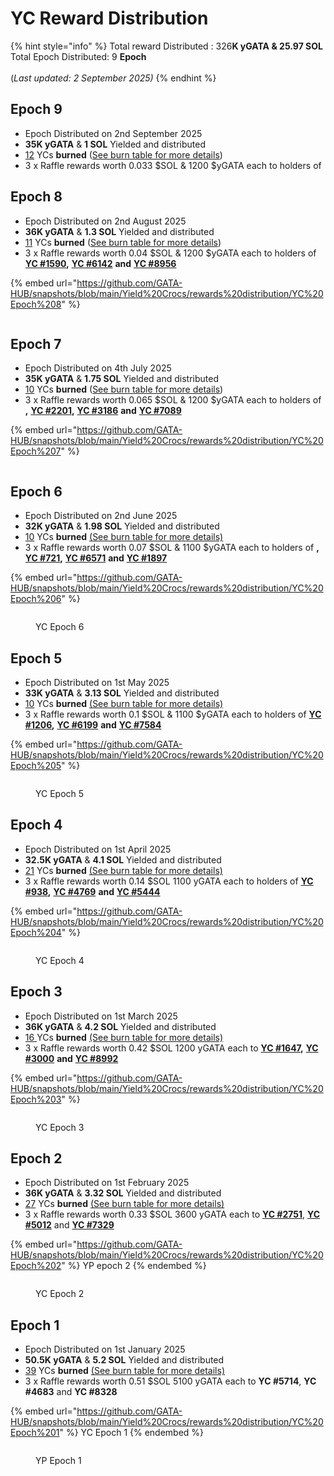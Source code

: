 # YC Reward Distribution

{% hint style="info" %}
Total reward Distributed : 326**K yGATA & 25.97 SOL**\
Total Epoch Distributed:  9 **Epoch**\
\
(_Last updated: 2 September 2025)_
{% endhint %}

## Epoch 9

* Epoch Distributed on 2nd September 2025
* **35K yGATA** & **1 SOL** Yielded and distributed
* [12](https://explorer.chainroot.io/omniflix/transactions/480C1072C519B391096B0FE3AD6DF54931C27A726EFA0E342A67B106DE9C995D) YCs **burned**  ([See burn table for more details](ycs-assets.md#yield-crocs-burn-info))
* 3 x Raffle rewards worth 0.033 $SOL & 1200 $yGATA each to holders of&#x20;

## Epoch 8

* Epoch Distributed on 2nd August 2025
* **36K yGATA** & **1.3 SOL** Yielded and distributed
* [11](https://explorer.chainroot.io/omniflix/transactions/38DDDE197607EE6FD51F2DD8305D52E0ACFD4D8B120D9464E16BE08E1650104D) YCs **burned**  ([See burn table for more details](ycs-assets.md#yield-crocs-burn-info))
* 3 x Raffle rewards worth 0.04 $SOL & 1200 $yGATA each to holders of [**YC #1590**](https://omniflix.market/c/onftdenom096ab49e894d401c8996913f3ad0d795/1590)**,** [**YC #6142**](https://omniflix.market/c/onftdenom096ab49e894d401c8996913f3ad0d795/6142) **and** [**YC #8956**](https://omniflix.market/c/onftdenom096ab49e894d401c8996913f3ad0d795/8956)

{% embed url="https://github.com/GATA-HUB/snapshots/blob/main/Yield%20Crocs/rewards%20distribution/YC%20Epoch%208" %}

<figure><img src="../../.gitbook/assets/image (111).png" alt=""><figcaption></figcaption></figure>

## Epoch 7

* Epoch Distributed on 4th July 2025
* **35K yGATA** & **1.75 SOL** Yielded and distributed
* [10](https://www.mintscan.io/omniflix/tx/467C4ED517F2DDFB2FF293BC1374F3E9E2F5B9753F7C843A071DAC7332F6405E?height=18507468) YCs **burned**  ([See burn table for more details](ycs-assets.md#yield-crocs-burn-info))
* 3 x Raffle rewards worth 0.065 $SOL & 1200 $yGATA each to holders of **,**  [**YC #2201**](https://omniflix.market/c/onftdenom096ab49e894d401c8996913f3ad0d795/2201)**,** [**YC #3186**](https://omniflix.market/c/onftdenom096ab49e894d401c8996913f3ad0d795/3186) **and** [**YC #7089**](https://omniflix.market/c/onftdenom096ab49e894d401c8996913f3ad0d795/7089)

{% embed url="https://github.com/GATA-HUB/snapshots/blob/main/Yield%20Crocs/rewards%20distribution/YC%20Epoch%207" %}

<figure><img src="../../.gitbook/assets/image (109).png" alt=""><figcaption></figcaption></figure>

## Epoch 6

* Epoch Distributed on 2nd June 2025
* **32K yGATA** & **1.98 SOL** Yielded and distributed
* [10](https://www.mintscan.io/omniflix/txs/79D60A87AA5F11996524280F4ACA4345D80762E5FC506892FACCE6D4D71FDC5B) YCs **burned**  [(See burn table for more details)](../yield-paws/yps-assets.md#burned-yps)
* 3 x Raffle rewards worth 0.07 $SOL & 1100 $yGATA each to holders of **,**  [**YC #721**](https://omniflix.market/c/onftdenom096ab49e894d401c8996913f3ad0d795/721)**,** [**YC #6571**](https://omniflix.market/c/onftdenom096ab49e894d401c8996913f3ad0d795/6571) **and** [**YC #1897**](https://omniflix.market/c/onftdenom096ab49e894d401c8996913f3ad0d795/1897)

{% embed url="https://github.com/GATA-HUB/snapshots/blob/main/Yield%20Crocs/rewards%20distribution/YC%20Epoch%206" %}

<figure><img src="../../.gitbook/assets/image (107).png" alt=""><figcaption><p>YC Epoch 6</p></figcaption></figure>

## Epoch 5

* Epoch Distributed on 1st May 2025
* **33K yGATA** & **3.13 SOL** Yielded and distributed
* [10](https://www.mintscan.io/omniflix/tx/91B1E5C36F27D20F0E8434A5AC99F6244DB4ADF938FD073FEEC6800ECBDEF85A) YCs **burned**  [(See burn table for more details)](../yield-paws/yps-assets.md#burned-yps)
* 3 x Raffle rewards worth 0.1 $SOL & 1100 $yGATA each to holders of [**YC #1206**](https://omniflix.market/c/onftdenom096ab49e894d401c8996913f3ad0d795/1206)**,** [**YC #6199**](https://omniflix.market/c/onftdenom096ab49e894d401c8996913f3ad0d795/6199) **and** [**YC #7584**](https://omniflix.market/c/onftdenom096ab49e894d401c8996913f3ad0d795/7584)

{% embed url="https://github.com/GATA-HUB/snapshots/blob/main/Yield%20Crocs/rewards%20distribution/YC%20Epoch%205" %}

<figure><img src="../../.gitbook/assets/image (105).png" alt=""><figcaption><p>YC Epoch 5</p></figcaption></figure>

## Epoch 4

* Epoch Distributed on 1st April 2025
* **32.5K yGATA** & **4.1 SOL** Yielded and distributed
* [21](https://www.mintscan.io/omniflix/tx/B22AE53F23A70F6ADA9A2DA7232E16C2FF732A3531231A8C4E06BAFCD215FB5C) YCs **burned**  [(See burn table for more details)](../yield-paws/yps-assets.md#burned-yps)
* 3 x Raffle rewards worth 0.14 $SOL 1100 yGATA each to holders of [**YC #938**](https://omniflix.market/c/onftdenom096ab49e894d401c8996913f3ad0d795/938)**,** [**YC #4769**](https://omniflix.market/c/onftdenom096ab49e894d401c8996913f3ad0d795/4769) **and** [**YC #5444**](https://omniflix.market/c/onftdenom096ab49e894d401c8996913f3ad0d795/5444)

{% embed url="https://github.com/GATA-HUB/snapshots/blob/main/Yield%20Crocs/rewards%20distribution/YC%20Epoch%204" %}

<figure><img src="../../.gitbook/assets/image (1) (1) (1) (1) (1).png" alt=""><figcaption><p>YC Epoch 4</p></figcaption></figure>

## Epoch 3

* Epoch Distributed on 1st March 2025
* **36K yGATA** & **4.2 SOL** Yielded and distributed
* [16 ](https://www.mintscan.io/omniflix/txs/3016F6BAFE89037B8D3AF780A3D8B8E25FC1EDA2492A593298755449AB72F6F2)YCs **burned**  [(See burn table for more details)](../yield-paws/yps-assets.md#burned-yps)
* 3 x Raffle rewards worth 0.42 $SOL 1200 yGATA each to [**YC #1647**](https://www.mintscan.io/osmosis/tx/B7BFFD8097573EE8E2151A54137B5B6100A1921B755EF32025F2DAE3DAA912B6?height=31489680)**,** [**YC #3000**](https://www.mintscan.io/osmosis/tx/8B939DA32DAB2987C664BCCDB3EB48E0E455DBB16E1BBA096DD4269EDFDA73E7?height=31489737) **and** [**YC #8992**](https://www.mintscan.io/osmosis/tx/4FB53E5199E9B76140AB565C97AF3444E67208BEA44BC457FD17433B5953312A?height=31489786)

{% embed url="https://github.com/GATA-HUB/snapshots/blob/main/Yield%20Crocs/rewards%20distribution/YC%20Epoch%203" %}

<figure><img src="../../.gitbook/assets/image (98).png" alt=""><figcaption><p>YC Epoch 3</p></figcaption></figure>

## Epoch 2

* Epoch Distributed on 1st February 2025
* **36K yGATA** & **3.32 SOL** Yielded and distributed
* [2](https://www.mintscan.io/omniflix/tx/6CF9510CE7A1A3A9A85B740690D3AD9A8AA54563BCA83A616724C46DEBCE774B)[7](https://www.mintscan.io/omniflix/txs/93FA3AF2E21B5135DEA82B0EF7F9BEF31727247F4CFBA16CF107AB14D0C74DED) YCs **burned**  [(See burn table for more details)](../yield-paws/yps-assets.md#burned-yps)
* 3 x Raffle rewards worth 0.33 $SOL 3600 yGATA each to [**YC #2751**](https://www.mintscan.io/osmosis/tx/D1ACF1AB9DFA6277E345F632B743A68E8BAFE5893DE2A915DEC78DF839E90961), [**YC #5012**](https://www.mintscan.io/omniflix/tx/48C7728D7B8FCCCF2D8200B4B3E1137915EAA2FC604B2BD3ED39928FB1AD33EE) and [**YC #73**](https://www.mintscan.io/osmosis/tx/D1F0836E488811AB172CA26EFCC0C640AD6DF7A18027D542CBE4D65819F5A595)[**29**](https://www.mintscan.io/omniflix/tx/0B89490A4C0D0F41C568643E41A1A549DF02A068A067FCCB370B22D11FD7F701)

{% embed url="https://github.com/GATA-HUB/snapshots/blob/main/Yield%20Crocs/rewards%20distribution/YC%20Epoch%202" %}
YP epoch 2
{% endembed %}

<figure><img src="../../.gitbook/assets/image (96).png" alt=""><figcaption><p>YC Epoch 2</p></figcaption></figure>

## Epoch 1

* Epoch Distributed on 1st January 2025
* **50.5K yGATA** & **5.2 SOL** Yielded and distributed
* [3](https://www.mintscan.io/omniflix/txs/808444D570FDB8B3F1F8962A3CB43B1FD550F969AC73B65F3EF1301498766FFA)[9](https://www.mintscan.io/omniflix/txs/74D20C57541FFFAE8BB8838C63E44DEA480D85DD15105B6F8FE709F070BB0BDF) YCs **burned**  [(See burn table for more details)](../yield-paws/yps-assets.md#burned-yps)
* 3 x Raffle rewards worth 0.51 $SOL 5100 yGATA each to **YC #5714**, **YC #4683** and **YC #8328**

{% embed url="https://github.com/GATA-HUB/snapshots/blob/main/Yield%20Crocs/rewards%20distribution/YC%20Epoch%201" %}
YC Epoch 1
{% endembed %}

<figure><img src="../../.gitbook/assets/image (93).png" alt=""><figcaption><p>YP Epoch 1</p></figcaption></figure>
